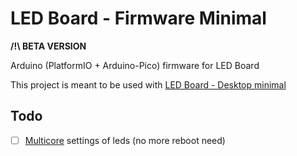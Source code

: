 # LED Board - Firmware Minimal

**/!\ BETA VERSION**

Arduino (PlatformIO + Arduino-Pico) firmware for LED Board 

This project is meant to be used with [LED Board - Desktop minimal](https://github.com/MrFrangipane/ledboard-desktop-minimal)

## Todo

- [ ] [Multicore](https://arduino-pico.readthedocs.io/en/latest/multicore.html) settings of leds (no more reboot need)
